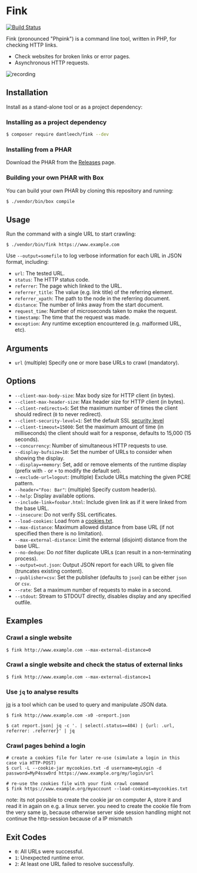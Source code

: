 Fink
====

[![Build Status](https://travis-ci.org/dantleech/fink.svg?branch=master)](https://travis-ci.org/dantleech/fink)

Fink (pronounced "Phpink") is a command line tool, written in PHP, for checking HTTP links.

- Check websites for broken links or error pages.
- Asynchronous HTTP requests.

![recording](https://user-images.githubusercontent.com/530801/55685040-e4f11400-5949-11e9-9f79-51c5c23a40c0.gif)

Installation
------------

Install as a stand-alone tool or as a project dependency:

### Installing as a project dependency

```bash
$ composer require dantleech/fink --dev
```

### Installing from a PHAR

Download the PHAR from the
[Releases](https://github.com/dantleech/fink/releases) page.

### Building your own PHAR with Box

You can build your own PHAR by cloning this repository and running:

```bash
$ ./vendor/bin/box compile
```

Usage
-----

Run the command with a single URL to start crawling:

```
$ ./vendor/bin/fink https://www.example.com
```

Use `--output=somefile` to log verbose information for each URL in JSON format, including:

- `url`: The tested URL.
- `status`: The HTTP status code.
- `referrer`: The page which linked to the URL.
- `referrer_title`: The value (e.g. link title) of the referring element.
- `referrer_xpath`: The path to the node in the referring document.
- `distance`: The number of links away from the start document.
- `request_time`: Number of microseconds taken to make the request.
- `timestamp`: The time that the request was made.
- `exception`: Any runtime exception encountered (e.g. malformed URL, etc).

Arguments
---------

- `url` (multiple) Specify one or more base URLs to crawl (mandatory).

Options
-------

- `--client-max-body-size`: Max body size for HTTP client (in bytes).
- `--client-max-header-size`: Max header size for HTTP client (in bytes).
- `--client-redirects=5`: Set the maximum number of times the client should redirect (`0` to never redirect).
- `--client-security-level=1`: Set the default SSL [security
  level](https://www.openssl.org/docs/manmaster/man3/SSL_CTX_set_security_level.html)
- `--client-timeout=15000`: Set the maximum amount of time (in milliseconds)
  the client should wait for a response, defaults to 15,000 (15 seconds).
- `--concurrency`: Number of simultaneous HTTP requests to use.
- `--display-bufsize=10`: Set the number of URLs to consider when showing the
  display.
- `--display=+memory`: Set, add or remove elements of the runtime display
  (prefix with `-` or `+` to modify the default set).
- `--exclude-url=logout`: (multiple) Exclude URLs matching the given PCRE pattern.
- `--header="Foo: Bar"`: (multiple) Specify custom header(s).
- `--help`: Display available options.
- `--include-link=foobar.html`: Include given link as if it were linked from the
  base URL.
- `--insecure`: Do not verify SSL certificates.
- `--load-cookies`: Load from a [cookies.txt](http://www.cookiecentral.com/faq/#3.5).
- `--max-distance`: Maximum allowed distance from base URL (if not specified
  then there is no limitation).
- `--max-external-distance`: Limit the external (disjoint) distance from the
  base URL.
- `--no-dedupe`: Do _not_ filter duplicate URLs (can result in a
  non-terminating process).
- `--output=out.json`: Output JSON report for each URL to given file
  (truncates existing content).
- `--publisher=csv`: Set the publisher (defaults to `json`) can be either
  `json` or `csv`.
- `--rate`: Set a maximum number of requests to make in a second.
- `--stdout`: Stream to STDOUT directly, disables display and any specified outfile.

Examples
--------

### Crawl a single website

```
$ fink http://www.example.com --max-external-distance=0
```

### Crawl a single website and check the status of external links

```
$ fink http://www.example.com --max-external-distance=1
```

### Use `jq` to analyse results

[jq](https://stedolan.github.io/jq/) is a tool which can be used to query and
manipulate JSON data.

```
$ fink http://www.example.com -x0 -oreport.json
```

```
$ cat report.json| jq -c '. | select(.status==404) | {url: .url, referrer: .referrer}' | jq
```

### Crawl pages behind a login

```
# create a cookies file for later re-use (simulate a login in this case via HTTP-POST)
$ curl -L --cookie-jar mycookies.txt -d username=myLogin -d password=MyP4ssw0rd https://www.example.org/my/login/url

# re-use the cookies file with your fink crawl command
$ fink https://www.example.org/myaccount --load-cookies=mycookies.txt
```

note: its not possible to create the cookie jar on computer A, store it and read it in again on e.g. a linux server.
you need to create the cookie file from the very same ip, because otherwise server side session handling might not continue the http-session because of a IP mismatch

Exit Codes
----------

- `0`: All URLs were successful.
- `1`: Unexpected runtime error.
- `2`: At least one URL failed to resolve successfully.

